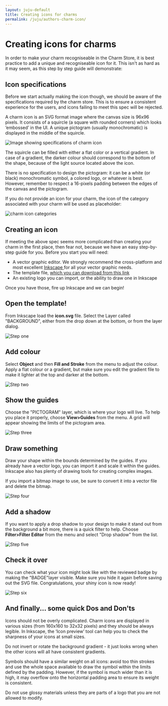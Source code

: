```yaml
---
layout: juju-default
title: Creating icons for charms  
permalink: /juju/authors-charm-icon/
---
```


# Creating icons for charms

In order to make your charm recogniseable in the Charm Store, it is best
practice to add a unique and recogniseable icon for it. This isn't as hard as it
may seem, as this step by step guide will demonstrate:

## Icon specifications

Before we start actually making the icon though, we should be aware of the
specifications required by the charm store. This is to ensure a consistent
experience for the users, and icons failing to meet this spec will be rejected.

A charm icon is an SVG format image where the canvas size is 96x96 pixels. It
consists of a squircle (a square with rounded corners) which looks ‘embossed’ in
the UI. A unique pictogram (usually monochromatic) is displayed in the middle of
the squircle.

![Image showing specifications
of charm icon](/docs-demo/media/juju/author-charm-icons-light.png)

The squircle can be filled with either a flat color or a vertical gradient. In
case of a gradient, the darker colour should correspond to the bottom of the
shape, because of the light source located above the icon.

There is no specification to design the pictogram: it can be a white (or black)
monochromatic symbol, a colored logo, or whatever is best. However, remember to
respect a 16-pixels padding between the edges of the canvas and the pictogram.

If you do not provide an icon for your charm, the icon of the category
associated with your charm will be used as placeholder:

![charm icon categories](/docs-demo/media/juju/author-charm-icons-category.png)

## Creating an icon

If meeting the above spec seems more complicated than creating your charm in the
first place, then fear not, because we have an easy step-by-step guide for you.
Before you start you will need:

  - A vector graphic editor. We strongly recommend the cross-platform and most excellent [ Inkscape ](http://www.inkscape.org) for all your vector graphic needs.
  - The template file, [ which you can download from this link ](/docs-demo/media/juju/icon.svg)
  - An existing logo you can import, or the ability to draw one in Inkscape

Once you have those, fire up Inkscape and we can begin!

## Open the template!

From Inkscape load the **icon.svg** file. Select the Layer called "BACKGROUND",
either from the drop down at the bottom, or from the layer dialog.

![Step one](/docs-demo/media/juju/author-charm-icons-1.png)

## Add colour

Select **Object** and then **Fill and Stroke** from the menu to adjust the colour. Apply a
flat colour or a gradient, but make sure you edit the gradient file to make it
lighter at the top and darker at the bottom.

![Step two](/docs-demo/media/juju/author-charm-icons-2.png)

## Show the guides

Choose the "PICTOGRAM" layer, which is where your logo will live. To help you
place it properly, choose **View&GT;Guides** from the menu. A grid will appear
showing the limits of the pictogram area.

![Step three](/docs-demo/media/juju/author-charm-icons-3.png)

## Draw something

Draw your shape within the bounds determined by the guides. If you already have
a vector logo, you can import it and scale it within the guides. Inkscape also
has plenty of drawing tools for creating complex images.

If you import a bitmap image to use, be sure to convert it into a vector file
and delete the bitmap.

![Step four](/docs-demo/media/juju/author-charm-icons-4.png)

## Add a shadow

If you want to apply a drop shadow to your design to make it stand out from the
background a bit more, there is a quick filter to help. Choose
**Filter&GT;Filter Editor** from the menu and select "Drop shadow" from the
list.

![Step five](/docs-demo/media/juju/author-charm-icons-5.png)

## Check it over

You can check what your icon might look like with the reviewed badge by making
the "BADGE"layer visible. Make sure you hide it again before saving out the SVG
file. Congratulations, your shiny icon is now ready!

![Step six](/docs-demo/media/juju/author-charm-icons-6.png)

## And finally... some quick Dos and Don'ts

Icons should not be overly complicated. Charm icons are displayed in various
sizes (from 160x160 to 32x32 pixels) and they should be always legible. In
Inkscape, the ‘Icon preview’ tool can help you to check the sharpness of your
icons at small sizes.

Do not invert or rotate the background gradient - it just looks wrong when the
other icons will all have consistent gradients.

Symbols should have a similar weight on all icons: avoid too thin strokes and
use the whole space available to draw the symbol within the limits defined by
the padding. However, if the symbol is much wider than it is high, it may
overflow onto the horizontal padding area to ensure its weight is consistent.

Do not use glossy materials unless they are parts of a logo that you are not
allowed to modify.